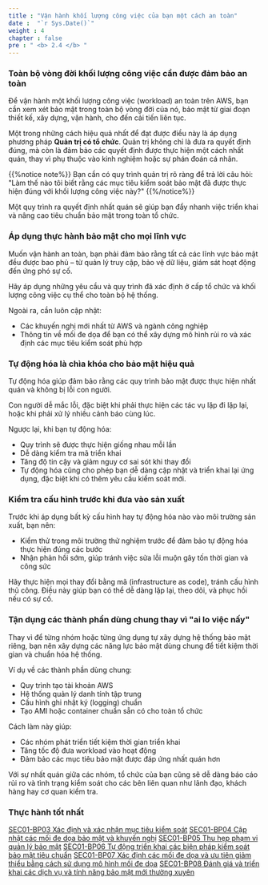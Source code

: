 ```yaml
---
title : "Vận hành khối lượng công việc của bạn một cách an toàn"
date :  "`r Sys.Date()`" 
weight : 4 
chapter : false
pre : " <b> 2.4 </b> "
---
```

### Toàn bộ vòng đời khối lượng công việc cần được đảm bảo an toàn
Để vận hành một khối lượng công việc (workload) an toàn trên AWS, bạn cần xem xét bảo mật trong toàn bộ vòng đời của nó, bảo mật từ giai đoạn thiết kế, xây dựng, vận hành, cho đến cải tiến liên tục.

Một trong những cách hiệu quả nhất để đạt được điều này là áp dụng phương pháp **Quản trị có tổ chức**. Quản trị không chỉ là đưa ra quyết định đúng, mà còn là đảm bảo các quyết định được thực hiện một cách nhất quán, thay vì phụ thuộc vào kinh nghiệm hoặc sự phán đoán cá nhân.

 {{%notice note%}}
Bạn cần có quy trình quản trị rõ ràng để trả lời câu hỏi: "Làm thế nào tôi biết rằng các mục tiêu kiểm soát bảo mật đã được thực hiện đúng với khối lượng công việc này?"
{{%/notice%}}

Một quy trình ra quyết định nhất quán sẽ giúp bạn đẩy nhanh việc triển khai và nâng cao tiêu chuẩn bảo mật trong toàn tổ chức.

### Áp dụng thực hành bảo mật cho mọi lĩnh vực
Muốn vận hành an toàn, bạn phải đảm bảo rằng tất cả các lĩnh vực bảo mật đều được bao phủ – từ quản lý truy cập, bảo vệ dữ liệu, giám sát hoạt động đến ứng phó sự cố.

Hãy áp dụng những yêu cầu và quy trình đã xác định ở cấp tổ chức và khối lượng công việc cụ thể cho toàn bộ hệ thống.

Ngoài ra, cần luôn cập nhật:
- Các khuyến nghị mới nhất từ AWS và ngành công nghiệp
- Thông tin về mối đe dọa để bạn có thể xây dựng mô hình rủi ro và xác định các mục tiêu kiểm soát phù hợp

### Tự động hóa là chìa khóa cho bảo mật hiệu quả
Tự động hóa giúp đảm bảo rằng các quy trình bảo mật được thực hiện nhất quán và không bị lỗi con người.

Con người dễ mắc lỗi, đặc biệt khi phải thực hiện các tác vụ lặp đi lặp lại, hoặc khi phải xử lý nhiều cảnh báo cùng lúc.

Ngược lại, khi bạn tự động hóa:
- Quy trình sẽ được thực hiện giống nhau mỗi lần
- Dễ dàng kiểm tra mã triển khai
- Tăng độ tin cậy và giảm nguy cơ sai sót khi thay đổi
- Tự động hóa cũng cho phép bạn dễ dàng cập nhật và triển khai lại ứng dụng, đặc biệt khi có thêm yêu cầu kiểm soát mới.

### Kiểm tra cấu hình trước khi đưa vào sản xuất
Trước khi áp dụng bất kỳ cấu hình hay tự động hóa nào vào môi trường sản xuất, bạn nên:
- Kiểm thử trong môi trường thử nghiệm trước để đảm bảo tự động hóa thực hiện đúng các bước
- Nhận phản hồi sớm, giúp tránh việc sửa lỗi muộn gây tốn thời gian và công sức

Hãy thực hiện mọi thay đổi bằng mã (infrastructure as code), tránh cấu hình thủ công. Điều này giúp bạn có thể dễ dàng lặp lại, theo dõi, và phục hồi nếu có sự cố.

### Tận dụng các thành phần dùng chung thay vì "ai lo việc nấy"
Thay vì để từng nhóm hoặc từng ứng dụng tự xây dựng hệ thống bảo mật riêng, bạn nên xây dựng các năng lực bảo mật dùng chung để tiết kiệm thời gian và chuẩn hóa hệ thống.

Ví dụ về các thành phần dùng chung:
- Quy trình tạo tài khoản AWS
- Hệ thống quản lý danh tính tập trung
- Cấu hình ghi nhật ký (logging) chuẩn
- Tạo AMI hoặc container chuẩn sẵn có cho toàn tổ chức

Cách làm này giúp:
- Các nhóm phát triển tiết kiệm thời gian triển khai
- Tăng tốc độ đưa workload vào hoạt động
- Đảm bảo các mục tiêu bảo mật được đáp ứng nhất quán hơn

Với sự nhất quán giữa các nhóm, tổ chức của bạn cũng sẽ dễ dàng báo cáo rủi ro và tình trạng kiểm soát cho các bên liên quan như lãnh đạo, khách hàng hay cơ quan kiểm tra.

### Thực hành tốt nhất
[SEC01-BP03 Xác định và xác nhận mục tiêu kiểm soát](https://docs.aws.amazon.com/wellarchitected/latest/security-pillar/sec_securely_operate_control_objectives.html)
[SEC01-BP04 Cập nhật các mối đe dọa bảo mật và khuyến nghị](https://docs.aws.amazon.com/wellarchitected/latest/security-pillar/sec_securely_operate_updated_threats.html)
[SEC01-BP05 Thu hẹp phạm vi quản lý bảo mật](https://docs.aws.amazon.com/wellarchitected/latest/security-pillar/sec_securely_operate_reduce_management_scope.html)
[SEC01-BP06 Tự động triển khai các biện pháp kiểm soát bảo mật tiêu chuẩn](https://docs.aws.amazon.com/wellarchitected/latest/security-pillar/sec_securely_operate_automate_security_controls.html)
[SEC01-BP07 Xác định các mối đe dọa và ưu tiên giảm thiểu bằng cách sử dụng mô hình mối đe dọa](https://docs.aws.amazon.com/wellarchitected/latest/security-pillar/sec_securely_operate_threat_model.html)
[SEC01-BP08 Đánh giá và triển khai các dịch vụ và tính năng bảo mật mới thường xuyên](https://docs.aws.amazon.com/wellarchitected/latest/security-pillar/sec_securely_operate_implement_services_features.html)